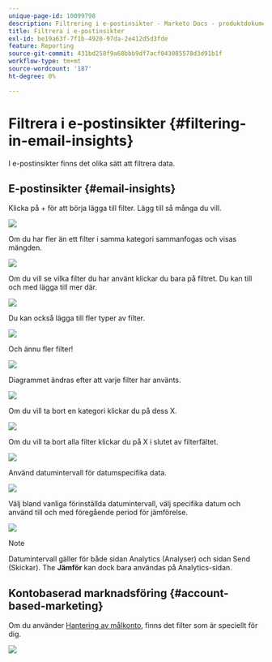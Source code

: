 ```yaml
---
unique-page-id: 10099798
description: Filtrering i e-postinsikter - Marketo Docs - produktdokumentation
title: Filtrera i e-postinsikter
exl-id: be19a63f-7f1b-4920-97da-2e412d5d3fde
feature: Reporting
source-git-commit: 431bd258f9a68bbb9df7acf043085578d3d91b1f
workflow-type: tm+mt
source-wordcount: '187'
ht-degree: 0%

---
```


# Filtrera i e-postinsikter {#filtering-in-email-insights}

I e-postinsikter finns det olika sätt att filtrera data.

## E-postinsikter {#email-insights}

Klicka på + för att börja lägga till filter. Lägg till så många du vill.

![](assets/one-2.png)

Om du har fler än ett filter i samma kategori sammanfogas och visas mängden.

![](assets/state.png)

Om du vill se vilka filter du har använt klickar du bara på filtret. Du kan till och med lägga till mer där.

![](assets/states.png)

Du kan också lägga till fler typer av filter.

![](assets/os.png)

Och ännu fler filter!

![](assets/more-filters.png)

Diagrammet ändras efter att varje filter har använts.

![](assets/filtered-chart.png)

Om du vill ta bort en kategori klickar du på dess X.

![](assets/filter1.png)

Om du vill ta bort alla filter klickar du på X i slutet av filterfältet.

![](assets/filter2.png)

Använd datumintervall för datumspecifika data.

![](assets/date-click.png)

Välj bland vanliga förinställda datumintervall, välj specifika datum och använd till och med föregående period för jämförelse.

![](assets/date-range.png)

>[!NOTE]
>
>Datumintervall gäller för både sidan Analytics (Analyser) och sidan Send (Skickar). The **Jämför** kan dock bara användas på Analytics-sidan.

## Kontobaserad marknadsföring {#account-based-marketing}

Om du använder [Hantering av målkonto](https://docs.marketo.com/display/DOCS/Account+Based+Marketing+Overview), finns det filter som är speciellt för dig.

![](assets/abm.png)
